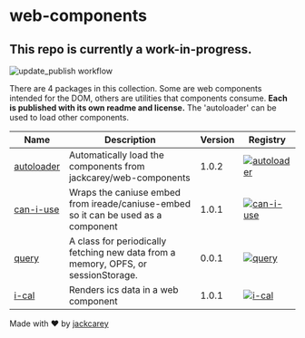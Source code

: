 # web-components

## This repo is currently a work-in-progress.

![update_publish workflow](https://github.com/jackcarey/web-components/actions/workflows/update_publish.yml/badge.svg?branch=main)

There are 4 packages in this collection. Some are web components intended for the DOM, others are utilities that components consume. **Each is published with its own readme and license.** The 'autoloader' can be used to load other components. 


| Name | Description | Version | Registry |
| --- | --- | --- | --- |
| [autoloader](/packages\autoloader) | Automatically load the components from jackcarey/web-components | 1.0.2 | [![autoloader](https://jsr.io/badges/@web-components/autoloader)](https://jsr.io/@web-components/autoloader) |
| [can-i-use](/packages\can-i-use) | Wraps the caniuse embed from ireade/caniuse-embed so it can be used as a component | 1.0.1 | [![can-i-use](https://jsr.io/badges/@web-components/can-i-use)](https://jsr.io/@web-components/can-i-use) |
| [query](/packages\query) | A class for periodically fetching new data from a memory, OPFS, or sessionStorage. | 0.0.1 | [![query](https://jsr.io/badges/@web-components/query)](https://jsr.io/@web-components/query) |
| [i-cal](/packages\i-cal) | Renders ics data in a web component | 1.0.1 | [![i-cal](https://jsr.io/badges/@web-components/i-cal)](https://jsr.io/@web-components/i-cal) |


Made with ❤️ by [jackcarey](https://jackcarey.co.uk/)